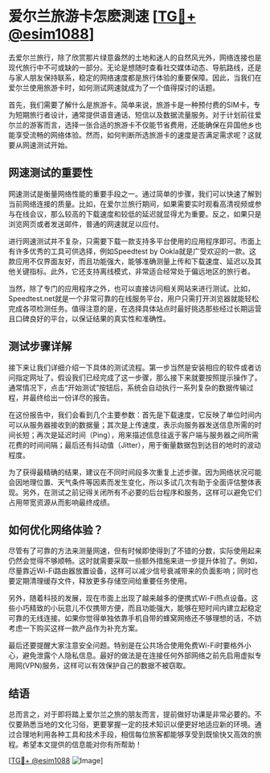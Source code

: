 # 爱尔兰旅游卡怎麽測速 [[TG💪+ @esim1088](https://t.me/s/esim1088)]

去爱尔兰旅行，除了欣赏那片绿意盎然的土地和迷人的自然风光外，网络连接也是现代旅行中不可或缺的一部分。无论是想随时查看社交媒体动态、导航路线，还是与家人朋友保持联系，稳定的网络速度都是旅行体验的重要保障。因此，当我们在爱尔兰使用旅游卡时，如何测试网速就成为了一个值得探讨的话题。

首先，我们需要了解什么是旅游卡。简单来说，旅游卡是一种预付费的SIM卡，专为短期旅行者设计，通常提供语音通话、短信以及数据流量服务。对于计划前往爱尔兰的游客而言，选择一张合适的旅游卡不仅能节省费用，还能确保在异国他乡也能享受流畅的网络体验。然而，如何判断所选旅游卡的速度是否满足需求呢？这就要从网速测试开始。

## 网速测试的重要性

网速测试是衡量网络性能的重要手段之一。通过简单的步骤，我们可以快速了解到当前网络连接的质量。比如，在爱尔兰旅行期间，如果需要实时观看高清视频或参与在线会议，那么较高的下载速度和较低的延迟就显得尤为重要。反之，如果只是浏览网页或者发送邮件，普通的网速就足以应付。

进行网速测试并不复杂，只需要下载一款支持多平台使用的应用程序即可。市面上有许多优秀的工具可供选择，例如Speedtest by Ookla就是广受欢迎的一款。这款应用不仅界面友好，而且功能强大，能够准确测量上传和下载速度、延迟以及其他关键指标。此外，它还支持离线模式，非常适合经常处于偏远地区的旅行者。

当然，除了专门的应用程序之外，也可以直接访问相关网站来进行测试。比如，Speedtest.net就是一个非常可靠的在线服务平台，用户只需打开浏览器就能轻松完成各项检测任务。值得注意的是，在选择具体站点时最好挑选那些经过长期运营且口碑良好的平台，以保证结果的真实性和准确性。

## 测试步骤详解

接下来让我们详细介绍一下具体的测试流程。第一步当然是安装相应的软件或者访问指定网址了。假设我们已经完成了这一步骤，那么接下来就要按照提示操作了。通常情况下，点击“开始测试”按钮后，系统会自动执行一系列复杂的数据传输过程，并最终给出一份详尽的报告。

在这份报告中，我们会看到几个主要参数：首先是下载速度，它反映了单位时间内可以从服务器接收到的数据量；其次是上传速度，表示向服务器发送信息所需的时间长短；再次是延迟时间（Ping），用来描述信息往返于客户端与服务器之间所需花费的时间间隔；最后还有抖动值（Jitter），用于衡量数据包到达目的地时的波动程度。

为了获得最精确的结果，建议在不同时间段多次重复上述步骤。因为网络状况可能会因地理位置、天气条件等因素而发生变化，所以多试几次有助于全面评估整体表现。另外，在测试之前记得关闭所有不必要的后台程序和服务，这样可以避免它们占用带宽资源从而影响最终成绩。

## 如何优化网络体验？

尽管有了可靠的方法来测量网速，但有时候即使得到了不错的分数，实际使用起来仍然会觉得不够顺畅。这时就需要采取一些额外措施来进一步提升体验了。例如，尽量靠近Wi-Fi路由器放置设备，这样可以减少信号衰减带来的负面影响；同时也要定期清理缓存文件，释放更多存储空间给重要任务使用。

另外，随着科技的发展，现在市面上出现了越来越多的便携式Wi-Fi热点设备。这些小巧精致的小玩意儿不仅携带方便，而且功能强大，能够在短时间内建立起稳定可靠的无线连接。如果你觉得单独依靠手机自带的蜂窝网络还不够理想的话，不妨考虑一下购买这样一款产品作为补充方案。

最后还要提醒大家注意安全问题。特别是在公共场合使用免费Wi-Fi时要格外小心，避免泄露个人隐私信息。最好的做法是在连接任何外部网络之前先启用虚拟专用网(VPN)服务，这样可以有效保护自己的数据不被窃取。

## 结语

总而言之，对于即将踏上爱尔兰之旅的朋友而言，提前做好功课是非常必要的。不仅要熟悉当地的文化习俗，更要掌握一定的技术知识以便更好地适应新的环境。通过合理地利用各种工具和技术手段，相信每位旅客都能够享受到既愉快又高效的旅程。希望本文提供的信息能对你有所帮助！

[[TG💪+ @esim1088](https://t.me/s/esim1088) ![Image](https://i.postimg.cc/4NQfJmqS/Snipaste-2025-05-13-00-14-12.png)]